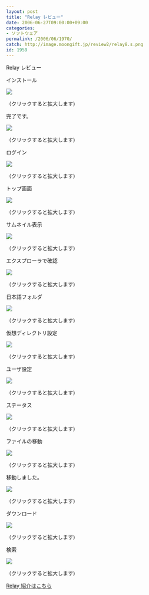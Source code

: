 ```yaml
---
layout: post
title: "Relay レビュー"
date: 2006-06-27T09:00:00+09:00
categories:
- ソフトウェア
permalink: /2006/06/1970/
catch: http://image.moongift.jp/review2/relay8.s.png
id: 1959
---
```

Relay レビュー  
<!--more-->

インストール

  

[![](http://image.moongift.jp/review2/relay1.s.png)](http://image.moongift.jp/review2/relay1.png)  
  
（クリックすると拡大します)

  

完了です。

  

[![](http://image.moongift.jp/review2/relay2.s.png)](http://image.moongift.jp/review2/relay2.png)  
  
（クリックすると拡大します)

  

ログイン

  

[![](http://image.moongift.jp/review2/relay3.s.png)](http://image.moongift.jp/review2/relay3.png)  
  
（クリックすると拡大します)

  

トップ画面

  

[![](http://image.moongift.jp/review2/relay4.s.png)](http://image.moongift.jp/review2/relay4.png)  
  
（クリックすると拡大します)

  

サムネイル表示

  

[![](http://image.moongift.jp/review2/relay5.s.png)](http://image.moongift.jp/review2/relay5.png)  
  
（クリックすると拡大します)

  

エクスプローラで確認

  

[![](http://image.moongift.jp/review2/relay6.s.png)](http://image.moongift.jp/review2/relay6.png)  
  
（クリックすると拡大します)

  

日本語フォルダ

  

[![](http://image.moongift.jp/review2/relay7.s.png)](http://image.moongift.jp/review2/relay7.png)  
  
（クリックすると拡大します)

  

仮想ディレクトリ設定

  

[![](http://image.moongift.jp/review2/relay8.s.png)](http://image.moongift.jp/review2/relay8.png)  
  
（クリックすると拡大します)

  

ユーザ設定

  

[![](http://image.moongift.jp/review2/relay9.s.png)](http://image.moongift.jp/review2/relay9.png)  
  
（クリックすると拡大します)

  

ステータス

  

[![](http://image.moongift.jp/review2/relay10.s.png)](http://image.moongift.jp/review2/relay10.png)  
  
（クリックすると拡大します)

  

ファイルの移動

  

[![](http://image.moongift.jp/review2/relay11.s.png)](http://image.moongift.jp/review2/relay11.png)  
  
（クリックすると拡大します)

  

移動しました。

  

[![](http://image.moongift.jp/review2/relay12.s.png)](http://image.moongift.jp/review2/relay12.png)  
  
（クリックすると拡大します)

  

ダウンロード

  

[![](http://image.moongift.jp/review2/relay13.s.png)](http://image.moongift.jp/review2/relay13.png)  
  
（クリックすると拡大します)

  

検索

  

  

[![](http://image.moongift.jp/review2/relay14.s.png)](http://image.moongift.jp/review2/relay14.png)  
  
（クリックすると拡大します)

  

[Relay 紹介はこちら](http://oss.moongift.jp/intro/i-1968.html)

